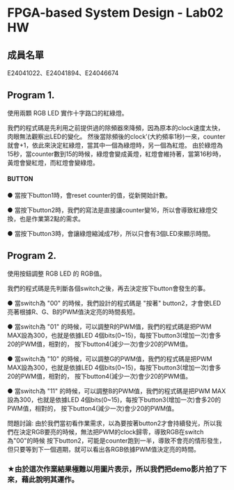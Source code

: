 # FPGA-based System Design - Lab02 HW

## 成員名單
E24041022、E24041894、E24046674

## Program 1.
使用兩顆 RGB LED 實作十字路口的紅綠燈。

我們的程式碼是先利用之前提供過的除頻器來降頻，因為原本的clock速度太快，肉眼無法觀察出LED的變化。
然後當除頻後的clock'(大約頻率1秒)一來，counter就會+1，依此來決定紅綠燈，當其中一個為綠燈時，另一個為紅燈。
由於綠燈為15秒，當counter數到15的時候，綠燈會變成黃燈，紅燈會維持著，當第16秒時，黃燈會變紅燈，而紅燈會變綠燈。

#### BUTTON
● 當按下button1時，會reset counter的值，從新開始計數。

● 當按下button2時，我們的寫法是直接讓counter變16，所以會導致紅綠燈交換，也是作業第2點的需求。

● 當按下button3時，會讓綠燈縮減成7秒，所以只會有3個LED來顯示時間。


## Program 2.
使用按鈕調整 RGB LED 的 RGB值。

我們的程式碼是先判斷各個switch之後，再去決定按下button會發生的事。

● 當switch為 "00" 的時候，我們設計的程式碼是 "按著" button2，才會使LED亮著根據R、G、B的PWM值決定亮的時間長短。

● 當switch為 "01" 的時候，可以調整R的PWM值，我們的程式碼是把PWM MAX設為300，也就是依據LED 4個bits(0~15)，每按下button3(增加一次)會多20的PWM值，相對的，
按下button4(減少一次)會少20的PWM值。

● 當switch為 "10" 的時候，可以調整G的PWM值，我們的程式碼是把PWM MAX設為300，也就是依據LED 4個bits(0~15)，每按下button3(增加一次)會多20的PWM值，相對的，
按下button4(減少一次)會少20的PWM值。

● 當switch為 "11" 的時候，可以調整B的PWM值，我們的程式碼是把PWM MAX設為300，也就是依據LED 4個bits(0~15)，每按下button3(增加一次)會多20的PWM值，相對的，
按下button4(減少一次)會少20的PWM值。

問題討論: 由於我們當初看作業需求，以為要按著button2才會持續發光，所以我們在決定RGB要亮的時候，無法把PWM的clock歸零，導致RGB在switch為"00"的時候
按下button2，可能是counter跑到一半，導致不會亮的情形發生，但只要等到下一個週期，就可以看出各RGB依據PWM值決定亮的時間。


### ★由於這次作業結果極難以用圖片表示，所以我們把demo影片拍了下來，藉此說明其運作。

